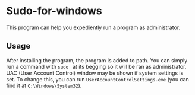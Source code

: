 # Sudo-for-windows
This program can help you expediently run a program as administrator. 

## Usage
After installing the program, the program is added to path. You can simply run a command with `sudo ` at its begging so it will be ran as administrator. UAC (User Account Control) window may be shown if system settings is set. To change this, you can run `UserAccountControlSettings.exe` (you can find it at `C:\Windows\System32`). 
